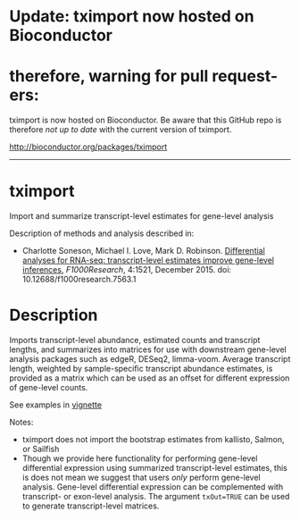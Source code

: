 # Update: tximport now hosted on Bioconductor

# therefore, warning for pull request-ers:

tximport is now hosted on Bioconductor. 
Be aware that this GitHub repo is therefore
*not up to date* with the current version of tximport.

http://bioconductor.org/packages/tximport

---

# tximport

Import and summarize transcript-level estimates for gene-level analysis

Description of methods and analysis described in:

* Charlotte Soneson, Michael I. Love, Mark D. Robinson.
[Differential analyses for RNA-seq: transcript-level estimates improve gene-level inferences](http://f1000research.com/articles/4-1521/v1),
*F1000Research*, 4:1521, December 2015. doi: 10.12688/f1000research.7563.1

# Description

Imports transcript-level abundance, estimated counts and 
transcript lengths, and summarizes into matrices for use with downstream
gene-level analysis packages such as edgeR, DESeq2, limma-voom. 
Average transcript length, weighted by 
sample-specific transcript abundance estimates, is provided as a matrix
which can be used as an offset for different expression of 
gene-level counts.

See examples in [vignette](https://github.com/mikelove/tximport/blob/master/vignettes/tximport.md)

Notes:

* tximport does not import the bootstrap estimates from kallisto,
  Salmon, or Sailfish
* Though we provide here functionality for performing gene-level
  differential expression using summarized transcript-level estimates,
  this is does not mean we suggest that users *only* perform gene-level
  analysis. Gene-level differential expression can be complemented
  with transcript- or exon-level analysis. The argument `txOut=TRUE`
  can be used to generate transcript-level matrices.
